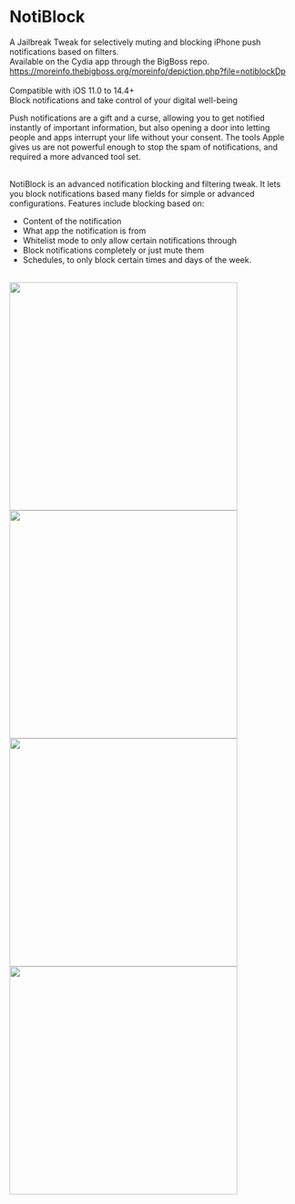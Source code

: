 # NotiBlock
A Jailbreak Tweak for selectively muting and blocking iPhone push notifications based on filters.<br>
Available on the Cydia app through the BigBoss repo.<br>
<a href='https://moreinfo.thebigboss.org/moreinfo/depiction.php?file=notiblockDp'>https://moreinfo.thebigboss.org/moreinfo/depiction.php?file=notiblockDp</a><br><br>
Compatible with iOS 11.0 to 14.4+<br>
Block notifications and take control of your digital well-being<br>

Push notifications are a gift and a curse, allowing you to get notified instantly of important information, but also opening a door into letting people and apps interrupt your life without your consent. The tools Apple gives us are not powerful enough to stop the spam of notifications, and required a more advanced tool set.<br><br>

NotiBlock is an advanced notification blocking and filtering tweak. It lets you block notifications based many fields for simple or advanced configurations. Features include blocking based on:<br>
- Content of the notification<br>
- What app the notification is from<br>
- Whitelist mode to only allow certain notifications through<br>
- Block notifications completely or just mute them<br>
- Schedules, to only block certain times and days of the week.<br><br>

<div class="image-grid">
    <img src="https://i.imgur.com/dVDR8AC.jpeg" width="400">
    <img src="https://i.imgur.com/CDyOUOy.jpeg" width="400">
    <img src="https://i.imgur.com/G0bMret.jpeg" width="400">
    <img src="https://i.imgur.com/X88BICu.jpeg" width="400">
</div>
